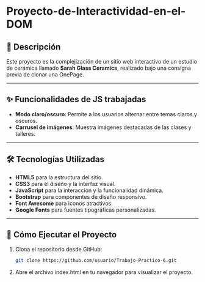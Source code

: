 # **Proyecto-de-Interactividad-en-el-DOM**

## 🌟 **Descripción**
Este proyecto es la complejización de un sitio web interactivo de un estudio de cerámica llamado **Sarah Glass Ceramics**, realizado bajo una consigna previa de clonar una OnePage.

---

## ✨ **Funcionalidades de JS trabajadas**
- **Modo claro/oscuro**: Permite a los usuarios alternar entre temas claros y oscuros.
- **Carrusel de imágenes**: Muestra imágenes destacadas de las clases y talleres.

---

## 🛠️ **Tecnologías Utilizadas**
- **HTML5** para la estructura del sitio.
- **CSS3** para el diseño y la interfaz visual.
- **JavaScript** para la interacción y la funcionalidad dinámica.
- **Bootstrap** para componentes de diseño responsivo.
- **Font Awesome** para iconos atractivos.
- **Google Fonts** para fuentes tipográficas personalizadas.

---

## 🚀 **Cómo Ejecutar el Proyecto**
1. Clona el repositorio desde GitHub:

   ```bash
   git clone https://github.com/usuario/Trabajo-Practico-6.git
   
2. Abre el archivo index.html en tu navegador para visualizar el proyecto.
